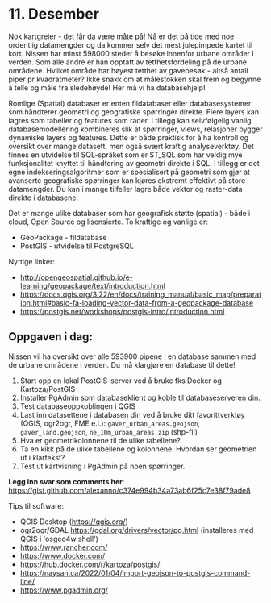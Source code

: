 # 11. Desember
Nok kartgreier - det får da være måte på! Nå er det på tide med noe ordentlig datamengder og da kommer selv det mest julepimpede kartet til kort. Nissen har minst 598000 steder å besøke innenfor urbane områder i verden. Som alle andre er han opptatt av tetthetsfordeling på de urbane områdene. Hvilket område har høyest tetthet av gavebesøk - altså antall piper pr kvadratmeter? Ikke snakk om at målestokken skal frem og begynne å telle og måle fra sledehøyde! Her må vi ha databasehjelp!

Romlige (Spatial) databaser er enten fildatabaser eller databasesystemer som håndterer geometri og geografiske spørringer direkte. Flere layers kan lagres som tabeller og features som rader. I tillegg kan selvfølgelig vanlig databasemodellering kombineres slik at spørringer, views, relasjoner bygger dynamiske layers og features. Dette er både praktisk for å ha kontroll og oversikt over mange datasett, men også svært kraftig analyseverktøy. Det finnes en utvidelse til SQL-språket som er ST_SQL som har veldig mye funksjonalitet knyttet til håndtering av geometri direkte i SQL. I tillegg er det egne indekseringsalgoritmer som er spesialisert på geometri som gjør at avanserte geografiske spørringer kan kjøres ekstremt effektivt på store datamengder. Du kan i mange tilfeller lagre både vektor og raster-data direkte i databasene.

Det er mange ulike databaser som har geografisk støtte (spatial) - både i cloud, Open Source og lisensierte. To kraftige og vanlige er:
* GeoPackage - fildatabase
* PostGIS - utvidelse til PostgreSQL

Nyttige linker:
* http://opengeospatial.github.io/e-learning/geopackage/text/introduction.html
* https://docs.qgis.org/3.22/en/docs/training_manual/basic_map/preparation.html#basic-fa-loading-vector-data-from-a-geopackage-database
* https://postgis.net/workshops/postgis-intro/introduction.html


Oppgaven i dag:
---------------
Nissen vil ha oversikt over alle 593900 pipene i en database sammen med de urbane områdene i verden. Du må klargjøre en database til dette! 
1. Start opp en lokal PostGIS-server ved å bruke fks Docker og Kartoza/PostGIS
1. Installer PgAdmin som databaseklient og koble til databaseserveren din. 
1. Test databaseoppkoblingen i QGIS
1. Last inn datasettene i databasen din ved å bruke ditt favorittverktøy (QGIS, ogr2ogr, FME e.l.): `gaver_urban_areas.geojson`, `gaver_land.geojson`, `ne_10m_urban_areas.zip` (shp-fil)
1. Hva er geometrikolonnene til de ulike tabellene?
1. Ta en kikk på de ulike tabellene og kolonnene. Hvordan ser geometrien ut i klartekst? 
1. Test ut kartvisning i PgAdmin på noen spørringer.

**Legg inn svar som comments her**: https://gist.github.com/alexanno/c374e994b34a73ab6f25c7e38f79ade8

Tips til software:
* QGIS Desktop (https://qgis.org/)
* ogr2ogr/GDAL https://gdal.org/drivers/vector/pg.html (installeres med QGIS i 'osgeo4w shell')
* https://www.rancher.com/
* https://www.docker.com/
* https://hub.docker.com/r/kartoza/postgis/
* https://naysan.ca/2022/01/04/import-geojson-to-postgis-command-line/
* https://www.pgadmin.org/